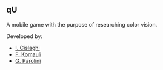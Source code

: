 ## qU ##
A mobile game with the purpose of researching color vision.

Developed by:  
- [I. Cislaghi](https://github.com/QbieShay)  
- [F. Komauli](https://github.com/fkomauli)  
- [G. Parolini](https://github.com/silverweed)
